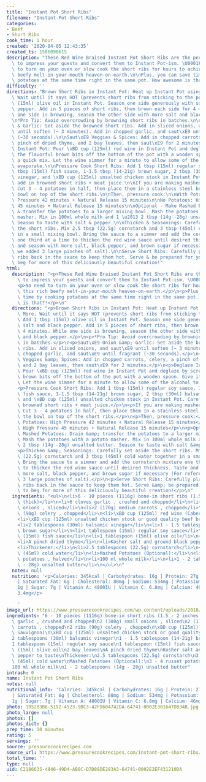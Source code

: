 ```yaml
---
title: "Instant Pot Short Ribs"
filename: "Instant-Pot-Short-Ribs"
categories:
- Beef
- Short Ribs
cook_time: 1 hour
created: '2020-04-05 12:43:35'
created_ts: 1586090615
description: "These Red Wine Braised Instant Pot Short Ribs are the perfect choice\
  \ to impress your guests and convert them to Instant Pot-ism. \U0001F609\n\nNo need\
  \ to turn on your oven or slow cook the short ribs for hours to achieve this rich\
  \ beefy melt-in-your-mouth heaven-on-earth.\n\nPlus, you can save time by cooking\
  \ potatoes at the same time right in the same pot. How awesome is that?!"
difficulty: ''
directions: "Brown Short Ribs in Instant Pot: Heat up Instant Pot using Saut\xE9 More.\
  \ Wait until it says HOT (prevents short ribs from sticking to the pot). Add 1 tbsp\
  \ (15ml) olive oil in Instant Pot. Season one side generously with salt and black\
  \ pepper. Add in 5 pieces of short ribs, then brown each side for 4 minutes. While\
  \ one side is browning, season the other side with more salt and black pepper.\n\
  \n*Pro Tip: Avoid overcrowding by browning short ribs in batches.\n\nSaut\xE9 Onion\
  \ & Garlic: Set aside the browned short ribs. Add in sliced onions, and saut\xE9\
  \ until soften (~ 3 minutes). Add in chopped garlic, and saut\xE9 until fragrant\
  \ (~30 seconds).\n\nSaut\xE9 Veggies & Spices: Add in chopped carrots, celery, a\
  \ pinch of dried thyme, and 2 bay leaves, then saut\xE9 for 2 minutes.\n\nDeglaze\
  \ Instant Pot: Pour \xBD cup (125ml) red wine in Instant Pot and deglaze by scrubbing\
  \ the flavorful brown bits off the bottom of the pot with a wooden spoon. Give it\
  \ a quick mix. Let the wine simmer for a minute to allow some of the alcohol to\
  \ evaporate.\n\nPressure Cook Short Ribs: Add 1 tbsp (15ml) regular soy sauce, 1\
  \ tbsp (15ml) fish sauce, 1-1.5 tbsp (14-21g) brown sugar, 2 tbsp (30ml) balsamic\
  \ vinegar, and \xBD cup (125ml) unsalted chicken stock in Instant Pot. Carefully\
  \ add in browned short ribs + meat juice.\n\nIf you are making mashed potatoes:\
  \ Cut 3 - 4 potatoes in half, then place them in a stainless steel bowl. Layer the\
  \ bowl on top of the short ribs.\n\nThen, pressure cook:\n\nWith Potatoes: High\
  \ Pressure 42 minutes + Natural Release 15 minutes\n\nNo Potatoes: High Pressure\
  \ 45 minutes + Natural Release 15 minutes\n\nOptional - Make Mashed Potatoes: Drain\
  \ & transfer the potatoes to a larger mixing bowl. Mash the potatoes with a potato\
  \ masher. Mix in 100ml whole milk and 1 \u2013 2 tbsp (14g -28g) unsalted butter.\
  \ Season to taste with salt & pepper.\n\nThicken & Seasonings: Carefully set aside\
  \ the short ribs. Mix 2.5 tbsp (22.5g) cornstarch and 3 tbsp (45ml) cold water together\
  \ in a small mixing bowl. Bring the sauce to a simmer and add the cornstarch mixture\
  \ one third at a time to thicken the red wine sauce until desired thickness. Taste\
  \ and season with more salt, black pepper, and brown sugar if necessary (For reference:\
  \ we added 3 large pinches of salt).\n\nServe Short Ribs: Carefully place the short\
  \ ribs back in the sauce to keep them hot. Serve & be prepared for your guests to\
  \ beg for more of this deliciously beautiful creation!"
html:
  description: "<p>These Red Wine Braised Instant Pot Short Ribs are the perfect choice\
    \ to impress your guests and convert them to Instant Pot-ism. \U0001F609</p>\n\
    <p>No need to turn on your oven or slow cook the short ribs for hours to achieve\
    \ this rich beefy melt-in-your-mouth heaven-on-earth.</p>\n<p>Plus, you can save\
    \ time by cooking potatoes at the same time right in the same pot. How awesome\
    \ is that?!</p>\n"
  directions: "<p>Brown Short Ribs in Instant Pot: Heat up Instant Pot using Saut\xE9\
    \ More. Wait until it says HOT (prevents short ribs from sticking to the pot).\
    \ Add 1 tbsp (15ml) olive oil in Instant Pot. Season one side generously with\
    \ salt and black pepper. Add in 5 pieces of short ribs, then brown each side for\
    \ 4 minutes. While one side is browning, season the other side with more salt\
    \ and black pepper.</p>\n<p>*Pro Tip: Avoid overcrowding by browning short ribs\
    \ in batches.</p>\n<p>Saut\xE9 Onion &amp; Garlic: Set aside the browned short\
    \ ribs. Add in sliced onions, and saut\xE9 until soften (~ 3 minutes). Add in\
    \ chopped garlic, and saut\xE9 until fragrant (~30 seconds).</p>\n<p>Saut\xE9\
    \ Veggies &amp; Spices: Add in chopped carrots, celery, a pinch of dried thyme,\
    \ and 2 bay leaves, then saut\xE9 for 2 minutes.</p>\n<p>Deglaze Instant Pot:\
    \ Pour \xBD cup (125ml) red wine in Instant Pot and deglaze by scrubbing the flavorful\
    \ brown bits off the bottom of the pot with a wooden spoon. Give it a quick mix.\
    \ Let the wine simmer for a minute to allow some of the alcohol to evaporate.</p>\n\
    <p>Pressure Cook Short Ribs: Add 1 tbsp (15ml) regular soy sauce, 1 tbsp (15ml)\
    \ fish sauce, 1-1.5 tbsp (14-21g) brown sugar, 2 tbsp (30ml) balsamic vinegar,\
    \ and \xBD cup (125ml) unsalted chicken stock in Instant Pot. Carefully add in\
    \ browned short ribs + meat juice.</p>\n<p>If you are making mashed potatoes:\
    \ Cut 3 - 4 potatoes in half, then place them in a stainless steel bowl. Layer\
    \ the bowl on top of the short ribs.</p>\n<p>Then, pressure cook:</p>\n<p>With\
    \ Potatoes: High Pressure 42 minutes + Natural Release 15 minutes</p>\n<p>No Potatoes:\
    \ High Pressure 45 minutes + Natural Release 15 minutes</p>\n<p>Optional - Make\
    \ Mashed Potatoes: Drain &amp; transfer the potatoes to a larger mixing bowl.\
    \ Mash the potatoes with a potato masher. Mix in 100ml whole milk and 1 \u2013\
    \ 2 tbsp (14g -28g) unsalted butter. Season to taste with salt &amp; pepper.</p>\n\
    <p>Thicken &amp; Seasonings: Carefully set aside the short ribs. Mix 2.5 tbsp\
    \ (22.5g) cornstarch and 3 tbsp (45ml) cold water together in a small mixing bowl.\
    \ Bring the sauce to a simmer and add the cornstarch mixture one third at a time\
    \ to thicken the red wine sauce until desired thickness. Taste and season with\
    \ more salt, black pepper, and brown sugar if necessary (For reference: we added\
    \ 3 large pinches of salt).</p>\n<p>Serve Short Ribs: Carefully place the short\
    \ ribs back in the sauce to keep them hot. Serve &amp; be prepared for your guests\
    \ to beg for more of this deliciously beautiful creation!</p>\n"
  ingredients: "<ul>\n<li>6 - 10 pieces (1116g) bone-in short ribs (1.5 - 2 inches\
    \ thick)</li>\n<li>6 cloves garlic , crushed and chopped</li>\n<li>2 (300g) small\
    \ onions , sliced</li>\n<li>2 (170g) medium carrots , chopped</li>\n<li>2 ribs\
    \ (90g) celery , chopped</li>\n<li>\xBD cup (125ml) red wine (Cabernet Sauvignon)</li>\n\
    <li>\xBD cup (125ml) unsalted chicken stock or good quality beef broth</li>\n\
    <li>2 tablespoons (30ml) balsamic vinegar</li>\n<li>1 - 1.5 tablespoon (14-21g)\
    \ brown sugar</li>\n<li>1 tablespoon (15ml) regular soy sauce</li>\n<li>1 tablespoon\
    \ (15ml) fish sauce</li>\n<li>1 tablespoon (15ml) olive oil</li>\n<li>2 bay leaves</li>\n\
    <li>A pinch dried thyme</li>\n<li>Kosher salt and ground black pepper to taste</li>\n\
    <li>Thickener:</li>\n<li>2.5 tablespoons (22.5g) cornstarch</li>\n<li>3 tablespoons\
    \ (45ml) cold water</li>\n<li>Mashed Potatoes (Optional):</li>\n<li>3 - 4 russet\
    \ potatoes , halved</li>\n<li>100 ml whole milk</li>\n<li>1 - 2 tablespoons (14g\
    \ - 28g) unsalted butter</li>\n</ul>\n"
  notes: null
  nutrition: '<p>Calories: 345kcal | Carbohydrates: 16g | Protein: 27g | Fat: 16g
    | Saturated Fat: 6g | Cholesterol: 80mg | Sodium: 534mg | Potassium: 762mg | Fiber:
    1g | Sugar: 7g | Vitamin A: 4800IU | Vitamin C: 6.8mg | Calcium: 46mg | Iron:
    3.4mg</p>

    '
image_url: https://www.pressurecookrecipes.com/wp-content/uploads/2018/08/instant-pot-short-ribs-645x437.jpg
ingredients: "6 - 10 pieces (1116g) bone-in short ribs (1.5 - 2 inches thick)\n6 cloves\
  \ garlic , crushed and chopped\n2 (300g) small onions , sliced\n2 (170g) medium\
  \ carrots , chopped\n2 ribs (90g) celery , chopped\n\xBD cup (125ml) red wine (Cabernet\
  \ Sauvignon)\n\xBD cup (125ml) unsalted chicken stock or good quality beef broth\n\
  2 tablespoons (30ml) balsamic vinegar\n1 - 1.5 tablespoon (14-21g) brown sugar\n\
  1 tablespoon (15ml) regular soy sauce\n1 tablespoon (15ml) fish sauce\n1 tablespoon\
  \ (15ml) olive oil\n2 bay leaves\nA pinch dried thyme\nKosher salt and ground black\
  \ pepper to taste\nThickener:\n2.5 tablespoons (22.5g) cornstarch\n3 tablespoons\
  \ (45ml) cold water\nMashed Potatoes (Optional):\n3 - 4 russet potatoes , halved\n\
  100 ml whole milk\n1 - 2 tablespoons (14g - 28g) unsalted butter"
intrash: 0
name: Instant Pot Short Ribs
notes: null
nutritional_info: 'Calories: 345kcal | Carbohydrates: 16g | Protein: 27g | Fat: 16g
  | Saturated Fat: 6g | Cholesterol: 80mg | Sodium: 534mg | Potassium: 762mg | Fiber:
  1g | Sugar: 7g | Vitamin A: 4800IU | Vitamin C: 6.8mg | Calcium: 46mg | Iron: 3.4mg'
photo: 1952B3B6-5192-4523-9BC3-42FD604742DA-64741-0002E301647D834B.jpg
photo_large: null
photos: []
photos_dict: {}
prep_time: 10 minutes
rating: 5
servings: ''
source: pressurecookrecipes.com
source_url: https://www.pressurecookrecipes.com/instant-pot-short-ribs/
total_time: ''
type: null
uid: C2186635-4946-49D4-AB8C-D7D88DE283A3-64741-0002E2EF431210DA
---
```

